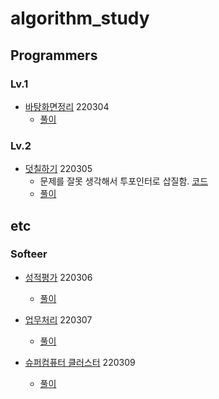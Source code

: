 # algorithm_study

## Programmers

### Lv.1

- [바탕화면정리](https://school.programmers.co.kr/learn/courses/30/lessons/161990?language=java#) 220304
    - [풀이](java/algo/src/basic/PG_바탕화면정리.java)

### Lv.2

- [덧칠하기](https://school.programmers.co.kr/learn/courses/30/lessons/161989) 220305
    - 문제를 잘못 생각해서 투포인터로 삽질함. [코드](java/algo/src/basic/PG_덧칠하기_two_pointer.java)
    - [풀이](java/algo/src/basic/PG_덧칠하기.java)

## etc

### Softeer

- [성적평가](https://softeer.ai/practice/info.do?idx=1&eid=1309) 220306
    - [풀이](java/algo/src/basic/ST_성적평가.java)

- [업무처리](https://softeer.ai/practice/info.do?idx=1&eid=1256) 220307
    - [풀이](java/algo/src/basic/ST_업무처리.java)

- [슈퍼컴퓨터 클러스터](https://softeer.ai/practice/info.do?idx=1&eid=1204) 220309
    - [풀이](java/algo/src/basic/ST_슈퍼컴퓨터_클러스터.java)